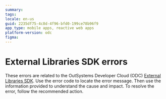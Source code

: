 ```yaml
---
summary:
tags:
locale: en-us
guid: 2235df75-4c8d-4f96-bfd0-199ce78b96f9
app_type: mobile apps, reactive web apps
platform-version: odc
figma:
---
```


# External Libraries SDK errors

These errors are related to the OutSystems Developer Cloud (ODC) [External Libraries SDK](../../eap/building-apps/external-logic/README.md). Use the error code to locate the error message. Then use the information provided to understand the cause and impact. To resolve the error, follow the recommended action.
